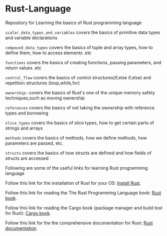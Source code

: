 # Rust-Language
Repository for Learning the basics of Rust programming language

`scalar_data_types_and_variables` covers the basics of primitive data types and variable declarations

`compound_data_types` covers the basics of tuple and array types, how to define them, how to access elements .etc

`functions` covers the basics of creating functions, passing parameters, and return values .etc

`control_flow` covers the basics of control structures(if,else if,else) and repetition structures (loop,while,for)

`ownership~` covers the basics of Rust's one of the unique memory safety techniques,such as moving ownership

`references` covers the basics of not taking the ownership with reference types and borrowing

`slice_types` covers the basics of slice types, how to get certain parts of strings and arrays

`methods` covers the basics of methods, how we define methods, how parameters are passed, etc.

`structs` covers the basics of how structs are defined and how fields of structs are accessed

Following are some of the useful links for learning Rust programming language

Follow this link for the installation of Rust for your OS: [Install Rust](https://www.rust-lang.org/learn/get-started).

Follow this link for reading the The Rust Programming Language book: [Rust book](https://doc.rust-lang.org/book/title-page.html).

Follow this link for reading the Cargo book (package manager and build tool for Rust): [Cargo book](https://doc.rust-lang.org/cargo/).

Follow this link for the the comprehensive documentation for Rust: [Rust documentation](https://www.rust-lang.org/learn).
